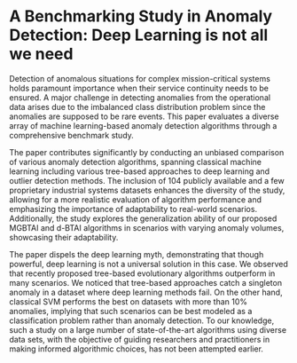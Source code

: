 # A Benchmarking Study in Anomaly Detection: Deep Learning is not all we need

Detection of anomalous situations for complex mission-critical systems holds paramount importance when their service continuity needs to be ensured. A major challenge in detecting anomalies from the operational data arises due to the imbalanced class distribution problem since the anomalies are supposed to be rare events. This paper evaluates a diverse array of machine learning-based anomaly detection algorithms through a comprehensive benchmark study. 

The paper contributes significantly by conducting an unbiased comparison of various anomaly detection algorithms, spanning classical machine learning including various tree-based approaches to deep learning and outlier detection methods. The inclusion of 104 publicly available and a few proprietary industrial systems datasets enhances the diversity of the study, allowing for a more realistic evaluation of algorithm performance and emphasizing the importance of adaptability to real-world scenarios. Additionally, the study explores the generalization ability of our proposed MGBTAI and d-BTAI algorithms in scenarios with varying anomaly volumes, showcasing their adaptability. 
    
The paper dispels the deep learning myth, demonstrating that though powerful, deep learning is not a universal solution in this case. We observed that recently proposed tree-based evolutionary algorithms outperform in many scenarios. We noticed that 
tree-based approaches catch a singleton anomaly in a dataset where deep learning methods fail. On the other hand, classical SVM performs the best on datasets with more than 10\% anomalies, implying that such scenarios can be best modeled as a classification problem rather than anomaly detection. To our knowledge, such a study on a large number of state-of-the-art algorithms using diverse data sets, with the objective of guiding researchers and practitioners in making informed algorithmic choices, has not been attempted earlier.
